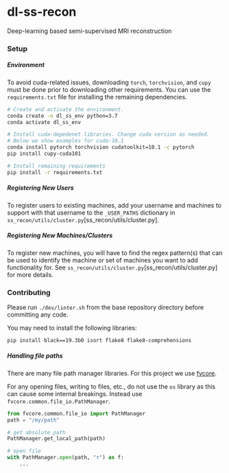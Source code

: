 # dl-ss-recon
Deep-learning based semi-supervised MRI reconstruction


### Setup

##### Environment
To avoid cuda-related issues, downloading `torch`, `torchvision`, and `cupy`
must be done prior to downloading other requirements. You can use the `requirements.txt` file for installing the remaining
dependencies.

```bash
# Create and activate the environment.
conda create -n dl_ss_env python=3.7
conda activate dl_ss_env

# Install cuda-depedenet libraries. Change cuda version as needed.
# Below we show examples for cuda-10.1
conda install pytorch torchvision cudatoolkit=10.1 -c pytorch
pip install cupy-cuda101

# Install remaining requirements
pip install -r requirements.txt
```

##### Registering New Users
To register users to existing machines, add your username and machines to support
with that username to the `_USER_PATHS` dictionary in
`ss_recon/utils/cluster.py`[ss_recon/utils/cluster.py].

##### Registering New Machines/Clusters
To register new machines, you will have to find the regex pattern(s) that can be used to
identify the machine or set of machines you want to add functionality for. See
`ss_recon/utils/cluster.py`[ss_recon/utils/cluster.py] for more details.


### Contributing
Please run `./dev/linter.sh` from the base repository directory before committing any code.

You may need to install the following libraries:
```bash
pip install black==19.3b0 isort flake8 flake8-comprehensions
```

##### Handling file paths
There are many file path manager libraries. For this project we use
[fvcore](https://github.com/facebookresearch/fvcore).

For any opening files, writing to files, etc., do not use the `os` library as this
can cause some internal breakings. Instead use `fvcore.common.file_io.PathManager`.

```python
from fvcore.common.file_io import PathManager
path = "/my/path"

# get absolute path
PathManager.get_local_path(path)

# open file
with PathManager.open(path, "r") as f:
    ...

```
